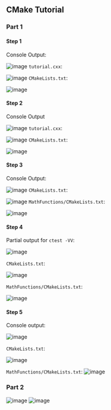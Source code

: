 ## CMake Tutorial
### Part 1
#### Step 1
Console Output:

![image](https://user-images.githubusercontent.com/46334090/174331231-7257984b-ab75-4347-8d90-749c30703bc4.png)
`tutorial.cxx`:

![image](https://user-images.githubusercontent.com/46334090/174336336-7af8f574-a6f8-46dd-85ef-7058f145751c.png)
`CMakeLists.txt`:

![image](https://user-images.githubusercontent.com/46334090/174336396-03e93661-6db2-41f2-ac6e-ba8306fcb6b7.png)

#### Step 2
Console Output

![image](https://user-images.githubusercontent.com/46334090/174335918-b8fc47d0-e49f-43e2-bb1e-a228991b44df.png)
`tutorial.cxx`:

![image](https://user-images.githubusercontent.com/46334090/174336127-5145a113-59c4-46f7-8b1a-846c50915325.png)
`CMakeLists.txt`:

![image](https://user-images.githubusercontent.com/46334090/174336218-4be139ec-90a6-449a-a8fd-04d10d25ebca.png)

#### Step 3
Console Output:

![image](https://user-images.githubusercontent.com/46334090/174337137-309b9ec5-0681-4597-8d4e-05ce0e25532d.png)
`CMakeLists.txt`:

![image](https://user-images.githubusercontent.com/46334090/174337225-cfa433ec-628f-4b1f-b5d3-bd39048497a8.png)
`MathFunctions/CMakeLists.txt`:

![image](https://user-images.githubusercontent.com/46334090/174337309-ef8edcdd-18d4-45e3-843c-a23024be05a8.png)

#### Step 4
Partial output for `ctest -VV`:

![image](https://user-images.githubusercontent.com/46334090/174339694-f6456df7-c36e-4e3f-bcb8-c7f047019f8a.png)

`CMakeLists.txt`:

![image](https://user-images.githubusercontent.com/46334090/174339835-51e18437-3446-43a9-a088-c717b75d660f.png)

`MathFunctions/CMakeLists.txt`:

![image](https://user-images.githubusercontent.com/46334090/174339895-973ecbe2-23a2-4ba1-90d7-f88244edabf1.png)

#### Step 5
Console output:

![image](https://user-images.githubusercontent.com/46334090/174445493-13af1b86-63aa-455d-93d0-6d91260a4a4e.png)


`CMakeLists.txt`:

![image](https://user-images.githubusercontent.com/46334090/174445602-b51bd3b9-5441-4521-9901-8dee45601e71.png)


`MathFunctions/CMakeLists.txt`:
![image](https://user-images.githubusercontent.com/46334090/174445620-d33892a6-7be9-421a-bf15-21a6c17e9ac9.png)

### Part 2
![image](https://user-images.githubusercontent.com/46334090/174676631-84f0cd18-1a3c-4de8-bb7b-7281b80d0ed7.png)
![image](https://user-images.githubusercontent.com/46334090/174676653-4e543f4a-48a0-49ca-b9f9-f445f42d65e6.png)

